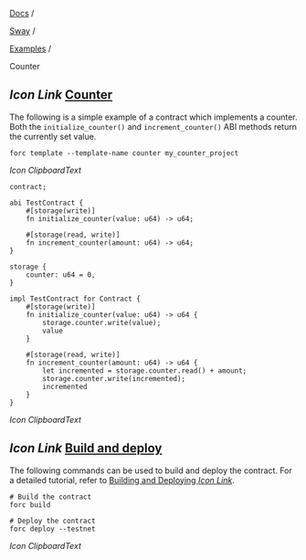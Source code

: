 [Docs](https://docs.fuel.network/) /

[Sway](https://docs.fuel.network/docs/sway/) /

[Examples](https://docs.fuel.network/docs/sway/examples/) /

Counter

## _Icon Link_ [Counter](https://docs.fuel.network/docs/sway/examples/counter/\#counter)

The following is a simple example of a contract which implements a counter. Both the `initialize_counter()` and `increment_counter()` ABI methods return the currently set value.

```fuel_Box fuel_Box-idXKMmm-css
forc template --template-name counter my_counter_project
```

_Icon ClipboardText_

```fuel_Box fuel_Box-idXKMmm-css
contract;

abi TestContract {
    #[storage(write)]
    fn initialize_counter(value: u64) -> u64;

    #[storage(read, write)]
    fn increment_counter(amount: u64) -> u64;
}

storage {
    counter: u64 = 0,
}

impl TestContract for Contract {
    #[storage(write)]
    fn initialize_counter(value: u64) -> u64 {
        storage.counter.write(value);
        value
    }

    #[storage(read, write)]
    fn increment_counter(amount: u64) -> u64 {
        let incremented = storage.counter.read() + amount;
        storage.counter.write(incremented);
        incremented
    }
}

```

_Icon ClipboardText_

## _Icon Link_ [Build and deploy](https://docs.fuel.network/docs/sway/examples/counter/\#build-and-deploy)

The following commands can be used to build and deploy the contract. For a detailed tutorial, refer to [Building and Deploying _Icon Link_](https://docs.fuel.network/guides/contract-quickstart/#building-the-contract).

```fuel_Box fuel_Box-idXKMmm-css
# Build the contract
forc build

# Deploy the contract
forc deploy --testnet
```

_Icon ClipboardText_